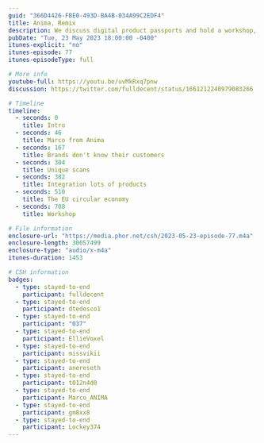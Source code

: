 ```yaml
---
guid: "366D4426-FBE0-493D-BA4B-034A99C2EDF4"
title: Anima, Remix
description: We discuss digital product passports and hold a workshop, where participants write and launch their first smart contracts together. Thank you to @marco_ANIMA for introducing the Italian fashion phygitals startup @anima_protocol and the background on EU Digital Passport draft regulations. This is how the world is going to be accountable with carbon emissions. 
pubDate: "Tue, 23 May 2023 18:00:00 -0400"
itunes-explicit: "no"
itunes-episode: 77
itunes-episodeType: full

# More info
youtube-full: https://youtu.be/uvMkRxq7pnw
discussion: https://twitter.com/fulldecent/status/1661212240979083266

# Timeline
timeline:
  - seconds: 0
    title: Intro
  - seconds: 46
    title: Marco from Anima
  - seconds: 167
    title: Brands don't know their customers
  - seconds: 304
    title: Unique scans
  - seconds: 382
    title: Integration lots of products
  - seconds: 510
    title: The EU circular economy
  - seconds: 708
    title: Workshop

# File information
enclosure-url: "https://media.phor.net/csh/2023-05-23-episode-77.m4a"
enclosure-length: 30057499
enclosure-type: "audio/x-m4a"
itunes-duration: 1453

# CSH information
badges:
  - type: stayed-to-end
    participant: fulldecent
  - type: stayed-to-end
    participant: dtedesco1
  - type: stayed-to-end
    participant: "037"
  - type: stayed-to-end
    participant: EllieVoxel
  - type: stayed-to-end
    participant: missvikii
  - type: stayed-to-end
    participant: anereseth
  - type: stayed-to-end
    participant: t012n4d0
  - type: stayed-to-end
    participant: Marco_ANIMA
  - type: stayed-to-end
    participant: gm8xx8
  - type: stayed-to-end
    participant: Lockey374
---
```

